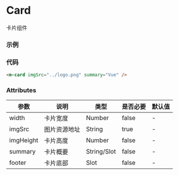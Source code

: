 # Card
卡片组件

### 示例
<m-card imgSrc="../logo.png" summary="Vue" />

### 代码
```html
<m-card imgSrc="../logo.png" summary="Vue" />
```

### Attributes
| 参数 | 说明 | 类型 | 是否必要 | 默认值 |
|  --- | --- | --- |   ---   |   ---   |
| width | 卡片宽度 | Number | false | - |
| imgSrc | 图片资源地址 | String | true | - |
| imgHeight | 卡片高度 | Number | false | - |
| summary | 卡片概要 | String/Slot | false | - |
| footer | 卡片底部 | Slot | false | - |